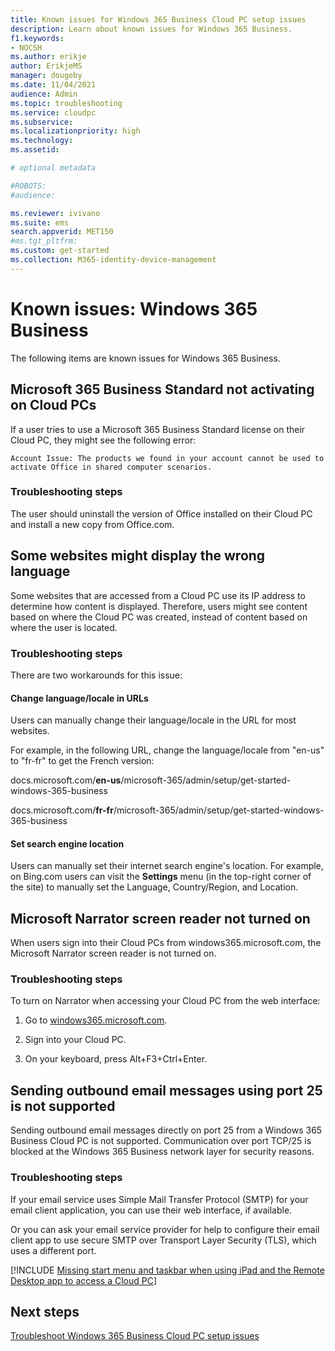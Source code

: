 ```yaml
---
title: Known issues for Windows 365 Business Cloud PC setup issues
description: Learn about known issues for Windows 365 Business.
f1.keywords:
- NOCSH
ms.author: erikje
author: ErikjeMS
manager: dougeby
ms.date: 11/04/2021
audience: Admin
ms.topic: troubleshooting
ms.service: cloudpc
ms.subservice:
ms.localizationpriority: high
ms.technology:
ms.assetid: 

# optional metadata

#ROBOTS:
#audience:

ms.reviewer: ivivano
ms.suite: ems
search.appverid: MET150
#ms.tgt_pltfrm:
ms.custom: get-started
ms.collection: M365-identity-device-management
---
```


# Known issues: Windows 365 Business

The following items are known issues for Windows 365 Business.

## Microsoft 365 Business Standard not activating on Cloud PCs

If a user tries to use a Microsoft 365 Business Standard license on their Cloud PC, they might see the following error:

``Account Issue: The products we found in your account cannot be used to activate Office in shared computer scenarios.``

### Troubleshooting steps

The user should uninstall the version of Office installed on their Cloud PC and install a new copy from Office.com.

## Some websites might display the wrong language

Some websites that are accessed from a Cloud PC use its IP address to determine how content is displayed. Therefore, users might see content based on where the Cloud PC was created, instead of content based on where the user is located.  

### Troubleshooting steps

There are two workarounds for this issue:

#### Change language/locale in URLs

Users can manually change their language/locale in the URL for most websites.

For example, in the following URL, change the language/locale from "en-us" to "fr-fr" to get the French version:

docs.microsoft.com/**en-us**/microsoft-365/admin/setup/get-started-windows-365-business

docs.microsoft.com/**fr-fr**/microsoft-365/admin/setup/get-started-windows-365-business

#### Set search engine location

Users can manually set their internet search engine's location. For example, on Bing.com users can visit the **Settings** menu (in the top-right corner of the site) to manually set the Language, Country/Region, and Location.

## Microsoft Narrator screen reader not turned on

When users sign into their Cloud PCs from windows365.microsoft.com, the Microsoft Narrator screen reader is not turned on.

### Troubleshooting steps

To turn on Narrator when accessing your Cloud PC from the web interface:

1. Go to [windows365.microsoft.com](https://windows365.microsoft.com/).

2. Sign into your Cloud PC.

3. On your keyboard, press Alt+F3+Ctrl+Enter.

## Sending outbound email messages using port 25 is not supported

Sending outbound email messages directly on port 25 from a Windows 365 Business Cloud PC is not supported. Communication over port TCP/25 is blocked at the Windows 365 Business network layer for security reasons.

### Troubleshooting steps

If your email service uses Simple Mail Transfer Protocol (SMTP) for your email client application, you can use their web interface, if available.

Or you can ask your email service provider for help to configure their email client app to use secure SMTP over Transport Layer Security (TLS), which uses a different port.

[!INCLUDE [Missing start menu and taskbar when using iPad and the Remote Desktop app to access a Cloud PC](../../includes/known-issues.md)]

## Next steps

[Troubleshoot Windows 365 Business Cloud PC setup issues](troubleshoot-windows-365-business.md)

